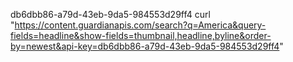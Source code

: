 db6dbb86-a79d-43eb-9da5-984553d29ff4
curl "https://content.guardianapis.com/search?q=America&query-fields=headline&show-fields=thumbnail,headline,byline&order-by=newest&api-key=db6dbb86-a79d-43eb-9da5-984553d29ff4"
